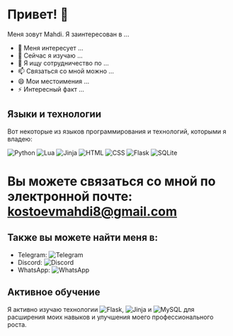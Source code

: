 # Привет! 👋

Меня зовут Mahdi. Я заинтересован в ...

- 👀 Меня интересует ...
- 🌱 Сейчас я изучаю ...
- 💞️ Я ищу сотрудничество по ...
- 📫 Связаться со мной можно ...
- 😄 Мои местоимения ...
- ⚡ Интересный факт ...

## Языки и технологии

Вот некоторые из языков программирования и технологий, которыми я владею:

![Python](https://img.shields.io/badge/-Python-3776AB?style=flat-square&logo=python&logoColor=white)
![Lua](https://img.shields.io/badge/-Lua-2C2D72?style=flat-square&logo=lua&logoColor=white)
![Jinja](https://img.shields.io/badge/-Jinja-B41717?style=flat-square&logo=jinja&logoColor=white)
![HTML](https://img.shields.io/badge/-HTML-E34F26?style=flat-square&logo=html5&logoColor=white)
![CSS](https://img.shields.io/badge/-CSS-1572B6?style=flat-square&logo=css3&logoColor=white)
![Flask](https://img.shields.io/badge/-Flask-000000?style=flat-square&logo=flask&logoColor=white)
![SQLite](https://img.shields.io/badge/-SQLite-003B57?style=flat-square&logo=sqlite&logoColor=white)

# Вы можете связаться со мной по электронной почте: kostoevmahdi8@gmail.com

## Также вы можете найти меня в:

- Telegram: ![Telegram](https://img.shields.io/badge/-Telegram-2CA5E0?style=flat-square&logo=telegram&logoColor=white)
- Discord: ![Discord](https://img.shields.io/badge/-Discord-5865F2?style=flat-square&logo=discord&logoColor=white)
- WhatsApp: ![WhatsApp](https://img.shields.io/badge/-WhatsApp-25D366?style=flat-square&logo=whatsapp&logoColor=white)

## Активное обучение

Я активно изучаю технологии ![Flask](https://img.shields.io/badge/-Flask-000000?style=flat-square&logo=flask&logoColor=white), ![Jinja](https://img.shields.io/badge/-Jinja-B41717?style=flat-square&logo=jinja&logoColor=white)
 и ![MySQL](https://img.shields.io/badge/-MySQL-4479A1?style=flat-square&logo=mysql&logoColor=white) для расширения моих навыков и улучшения моего профессионального роста.

